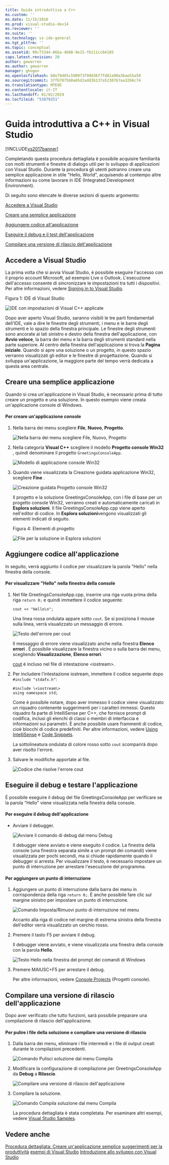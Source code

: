 ```yaml
---
title: Guida introduttiva a C++
ms.custom: ''
ms.date: 11/15/2016
ms.prod: visual-studio-dev14
ms.reviewer: ''
ms.suite: ''
ms.technology: vs-ide-general
ms.tgt_pltfrm: ''
ms.topic: conceptual
ms.assetid: 99c73344-86ba-4b08-9e15-f6111cc04185
caps.latest.revision: 20
author: gewarren
ms.author: gewarren
manager: ghogen
ms.openlocfilehash: b0e79d65c590973f99d36f7fd81a98e3bae55a50
ms.sourcegitcommit: 37fb7075b0a65d2add3b137a5230767aa3266c74
ms.translationtype: MTE95
ms.contentlocale: it-IT
ms.lasthandoff: 01/02/2019
ms.locfileid: "53879251"
---
```

# <a name="getting-started-with-c-in-visual-studio"></a>Guida introduttiva a C++ in Visual Studio
[!INCLUDE[vs2017banner](../includes/vs2017banner.md)]

Completando questa procedura dettagliata è possibile acquisire familiarità con molti strumenti e finestre di dialogo utili per lo sviluppo di applicazioni con Visual Studio. Durante la procedura gli utenti potranno creare una semplice applicazione in stile "Hello, World", acquisendo al contempo altre informazioni su come lavorare in IDE (Integrated Development Environment).

 Di seguito sono elencate le diverse sezioni di questo argomento:

 [Accedere a Visual Studio](../ide/getting-started-with-cpp-in-visual-studio.md#BKMK_Configure)

 [Creare una semplice applicazione](../ide/getting-started-with-cpp-in-visual-studio.md#BKMK_CreateApp)

 [Aggiungere codice all'applicazione](../ide/getting-started-with-cpp-in-visual-studio.md#BKMK_AddCode)

 [Eseguire il debug e il test dell'applicazione](../ide/getting-started-with-cpp-in-visual-studio.md#BKMK_DebugTest)

 [Compilare una versione di rilascio dell'applicazione](../ide/getting-started-with-cpp-in-visual-studio.md#BKMK_BuildRelease)

##  <a name="BKMK_Configure"></a> Accedere a Visual Studio
 La prima volta che si avvia Visual Studio, è possibile eseguire l'accesso con il proprio account Microsoft, ad esempio Live o Outlook. L'esecuzione dell'accesso consente di sincronizzare le impostazioni tra tutti i dispositivi. Per altre informazioni, vedere [Signing in to Visual Studio](../ide/signing-in-to-visual-studio.md).

 Figura 1: IDE di Visual Studio

 ![IDE con impostazioni di Visual C&#43;&#43; applicate](../ide/media/c-ide-defaultenvironmentlayout.png "C++IDE_DefaultEnvironmentLayout")

 Dopo aver aperto Visual Studio, saranno visibili le tre parti fondamentali dell'IDE, vale a dire le finestre degli strumenti, i menu e le barre degli strumenti e lo spazio della finestra principale. Le finestre degli strumenti sono ancorate ai lati sinistro e destro della finestra dell'applicazione, con **Avvio veloce**, la barra dei menu e la barra degli strumenti standard nella parte superiore. Al centro della finestra dell'applicazione si trova la **Pagina iniziale**. Quando si apre una soluzione o un progetto, in questo spazio verranno visualizzati gli editor e le finestre di progettazione. Quando si sviluppa un'applicazione, la maggiore parte del tempo verrà dedicata a questa area centrale.

##  <a name="BKMK_CreateApp"></a> Creare una semplice applicazione
 Quando si crea un'applicazione in Visual Studio, è necessario prima di tutto creare un progetto e una soluzione. In questo esempio viene creata un'applicazione console di Windows.

#### <a name="to-create-a-console-app"></a>Per creare un'applicazione console

1. Nella barra dei menu scegliere **File**, **Nuovo**, **Progetto**.

    ![Nella barra dei menu scegliere File, Nuovo, Progetto](../ide/media/exploreide-filenewproject.png "ExploreIDE-FileNewProject")

2. Nella categoria **Visual C++** scegliere il modello **Progetto console Win32** , quindi denominare il progetto `GreetingsConsoleApp`.

    ![Modello di applicazione console Win32](../ide/media/c-ide-newprojectdlg.png "C++IDE_NewProjectDlg")

3. Quando viene visualizzata la Creazione guidata applicazione Win32, scegliere **Fine** .

    ![Creazione guidata Progetto console Win32](../ide/media/c-ide-win32consoleappwizard.png "C++IDE_Win32ConsoleAppWizard")

   Il progetto e la soluzione GreetingsConsoleApp, con i file di base per un progetto console Win32, verranno creati e automaticamente caricati in **Esplora soluzioni**. Il file GreetingsConsoleApp.cpp viene aperto nell'editor di codice. In **Esplora soluzioni**vengono visualizzati gli elementi indicati di seguito.

   Figura 4: Elementi di progetto

   ![File per la soluzione in Esplora soluzioni](../ide/media/c-ide-solutioncontents.png "C++IDE_SolutionContents")

##  <a name="BKMK_AddCode"></a> Aggiungere codice all'applicazione
 In seguito, verrà aggiunto il codice per visualizzare la parola "Hello" nella finestra della console.

#### <a name="to-display-hello-in-the-console-window"></a>Per visualizzare "Hello" nella finestra della console

1.  Nel file GreetingsConsoleApp.cpp, inserire una riga vuota prima della riga `return 0;` e quindi immettere il codice seguente:

    ```
    cout << "Hello\n";
    ```

     Una linea rossa ondulata appare sotto `cout`. Se si posiziona il mouse sulla linea, verrà visualizzato un messaggio di errore.

     ![Testo dell'errore per cout](../ide/media/c-ide-couterror.png "C++IDE_CoutError")

     Il messaggio di errore viene visualizzato anche nella finestra **Elenco errori** . È possibile visualizzare la finestra vicino o sulla barra dei menu, scegliendo **Visualizzazione**, **Elenco errori**.

     [cout](http://msdn.microsoft.com/library/d87db6c3-e4e1-4d09-9ec5-458f55018257) è incluso nel file di intestazione \<iostream\>.

2.  Per includere l'intestazione iostream, immettere il codice seguente dopo `#include "stdafx.h"`:

    ```
    #include \<iostream\>
    using namespace std;
    ```

     Come è possibile notare, dopo aver immesso il codice viene visualizzato un riquadro contenente suggerimenti per i caratteri immessi. Questo riquadro fa parte di IntelliSense per C++, che fornisce prompt di codifica, inclusi gli elenchi di classi o membri di interfaccia e informazioni sui parametri. È anche possibile usare frammenti di codice, cioè blocchi di codice predefiniti. Per altre informazioni, vedere [Using IntelliSense](../ide/using-intellisense.md) e [Code Snippets](../ide/code-snippets.md).

     La sottolineatura ondulata di colore rosso sotto `cout` scomparirà dopo aver risolto l'errore.

3.  Salvare le modifiche apportate al file.

     ![Codice che risolve l'errore cout](../ide/media/c-ide-coutfix.png "C++IDE_CoutFix")

##  <a name="BKMK_DebugTest"></a> Eseguire il debug e testare l'applicazione
 È possibile eseguire il debug del file GreetingsConsoleApp per verificare se la parola "Hello" viene visualizzata nella finestra della console.

#### <a name="to-debug-the-application"></a>Per eseguire il debug dell'applicazione

-   Avviare il debugger.

     ![Avviare il comando di debug dal menu Debug](../ide/media/exploreide-startdebugging.png "ExploreIDE-StartDebugging")

     Il debugger viene avviato e viene eseguito il codice. La finestra della console (una finestra separata simile a un prompt dei comandi) viene visualizzata per pochi secondi, ma si chiude rapidamente quando il debugger si arresta. Per visualizzare il testo, è necessario impostare un punto di interruzione per arrestare l'esecuzione del programma.

#### <a name="to-add-a-breakpoint"></a>Per aggiungere un punto di interruzione

1. Aggiungere un punto di interruzione dalla barra dei menu in corrispondenza della riga `return 0;`. È anche possibile fare clic sul margine sinistro per impostare un punto di interruzione.

    ![Comando Imposta/Rimuovi punto di interruzione nel menu ](../ide/media/exploreide-togglebreakpoint.png "ExploreIDE-ToggleBreakpoint")

    Accanto alla riga di codice nel margine di estrema sinistra della finestra dell'editor verrà visualizzato un cerchio rosso.

2. Premere il tasto F5 per avviare il debug.

    Il debugger viene avviato, e viene visualizzata una finestra della console con la parola **Hello**.

    ![Testo Hello nella finestra del prompt dei comandi di Windows](../ide/media/c-ide-hellocommandwindow.png "C++IDE_HelloCommandWindow")

3. Premere MAIUSC+F5 per arrestare il debug.

   Per altre informazioni, vedere [Console Projects](../debugger/debugging-preparation-console-projects.md) (Progetti console).

##  <a name="BKMK_BuildRelease"></a> Compilare una versione di rilascio dell'applicazione
 Dopo aver verificato che tutto funzioni, sarà possibile preparare una compilazione di rilascio dell'applicazione.

#### <a name="to-clean-the-solution-files-and-build-a-release-version"></a>Per pulire i file della soluzione e compilare una versione di rilascio

1. Dalla barra dei menu, eliminare i file intermedi e i file di output creati durante le compilazioni precedenti.

    ![Comando Pulisci soluzione dal menu Compila](../ide/media/exploreide-cleansolution.png "ExploreIDE-CleanSolution")

2. Modificare la configurazione di compilazione per GreetingsConsoleApp da **Debug** a **Rilascio**.

    ![Compilare una versione di rilascio dell'applicazione](../ide/media/c-ide-changingbuildtorelease.png "C++IDE_ChangingBuildtoRelease")

3. Compilare la soluzione.

    ![Comando Compila soluzione dal menu Compila](../ide/media/exploreide-buildsolution.png "ExploreIDE-BuildSolution")

   La procedura dettagliata è stata completata. Per esaminare altri esempi, vedere [Visual Studio Samples](../ide/visual-studio-samples.md).

## <a name="see-also"></a>Vedere anche
 [Procedura dettagliata: Creare un'applicazione semplice](../ide/walkthrough-create-a-simple-application-with-visual-csharp-or-visual-basic.md) [suggerimenti per la produttività](../ide/productivity-tips-for-visual-studio.md) [esempi di Visual Studio](../ide/visual-studio-samples.md) [Introduzione allo sviluppo con Visual Studio](../ide/get-started-developing-with-visual-studio.md)
